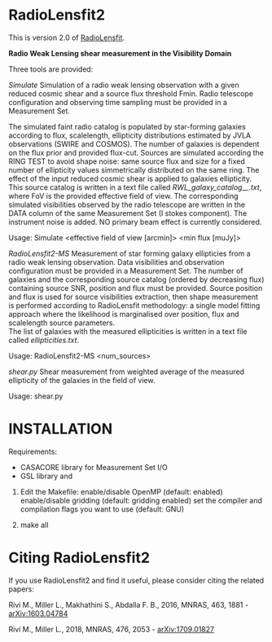# RadioLensfit2


This is version 2.0 of [RadioLensfit](https://github.com/marziarivi/RadioLensfit).

**Radio Weak Lensing shear measurement in the Visibility Domain**

Three tools are provided:

*Simulate*
Simulation of a radio weak lensing observation with a given reduced cosmic shear and a source flux threshold Fmin.
Radio telescope configuration and observing time sampling must be provided in a Measurement Set.

The simulated faint radio catalog is populated by star-forming galaxies according to flux, scalelength, ellipticity distributions estimated by JVLA observations (SWIRE and COSMOS). The number of galaxies is dependent on the flux prior and provided flux-cut.
Sources are simulated according the RING TEST to avoid shape noise: same source flux and size for a fixed number of ellipticity values simmetrically distributed on the same ring. The effect of the input reduced cosmic shear is applied to galaxies ellipticity.
This source catalog is written in a text file called *RWL_galaxy_catalog_<FoV>_<Fmin>.txt*, where FoV is the provided effective field of view. 
The corresponding simulated visibilities observed by the radio telescope are written in the DATA column of the same Measurement Set (I stokes component). The instrument noise is added. NO primary beam effect is currently considered.
  
Usage: Simulate <filename MS> <effective field of view [arcmin]> <min flux [muJy]> <shear1> <shear2>
 
*RadioLensfit2-MS*
Measurement of star forming galaxy ellipticies from a radio weak lensing observation.
Data visibilities and observation configuration must be provided in a Measurement Set. 
The number of galaxies and the corresponding source catalog (ordered by decreasing flux) containing source SNR, position and flux must be provided. Source position and flux is used for source visibilities extraction, then shape measurement is performed according to RadioLensfit methodology: a single model fitting approach where the likelihood is marginalised over position, flux and scalelength source parameters.  
The list of galaxies with the measured ellipticities is written in a text file called *ellipticities.txt*.

Usage: RadioLensfit2-MS <filename MS> <filename source catalog><num_sources>
 
*shear.py* 
Shear measurement from weighted average of the measured ellipticity of the galaxies in the field of view.

Usage: shear.py <filename measured ellipticities>

# INSTALLATION

Requirements:
- CASACORE library for Measurement Set I/O
- GSL library and 

1. Edit the Makefile:
enable/disable OpenMP (default: enabled)
enable/disable gridding (default: gridding enabled)
set the compiler and compilation flags you want to use (default: GNU)

2. make all

# Citing RadioLensfit2

If you use RadioLensfit2 and find it useful, please consider citing the related papers:

Rivi M., Miller L., Makhathini S., Abdalla F. B., 2016, MNRAS, 463, 1881 - [arXiv:1603.04784](https://arxiv.org/abs/1603.04784)

Rivi M., Miller L., 2018, MNRAS, 476, 2053 - [arXiv:1709.01827](https://arxiv.org/abs/1709.01827)
